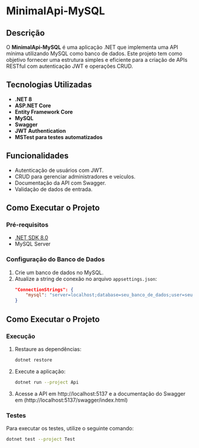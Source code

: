 # MinimalApi-MySQL

## Descrição

O **MinimalApi-MySQL** é uma aplicação .NET que implementa uma API mínima utilizando MySQL como banco de dados. Este projeto tem como objetivo fornecer uma estrutura simples e eficiente para a criação de APIs RESTful com autenticação JWT e operações CRUD.

## Tecnologias Utilizadas

- **.NET 8**
- **ASP.NET Core**
- **Entity Framework Core**
- **MySQL**
- **Swagger**
- **JWT Authentication**
- **MSTest para testes automatizados**

## Funcionalidades

- Autenticação de usuários com JWT.
- CRUD para gerenciar administradores e veículos.
- Documentação da API com Swagger.
- Validação de dados de entrada.

## Como Executar o Projeto

### Pré-requisitos

- [.NET SDK 8.0](https://dotnet.microsoft.com/download/dotnet/8.0)
- MySQL Server

### Configuração do Banco de Dados

1. Crie um banco de dados no MySQL.
2. Atualize a string de conexão no arquivo `appsettings.json`:
   ```json
   "ConnectionStrings": {
       "mysql": "server=localhost;database=seu_banco_de_dados;user=seu_usuario;password=sua_senha;"
   }

## Como Executar o Projeto
### Execução
1. Restaure as dependências:
   ```bash
   dotnet restore
2. Execute a aplicação:
    ```bash
    dotnet run --project Api
3. Acesse a API em http://localhost:5137 e a documentação do Swagger em (http://localhost:5137/swagger/index.html)

### Testes
Para executar os testes, utilize o seguinte comando:
   ```bash
   dotnet test --project Test
